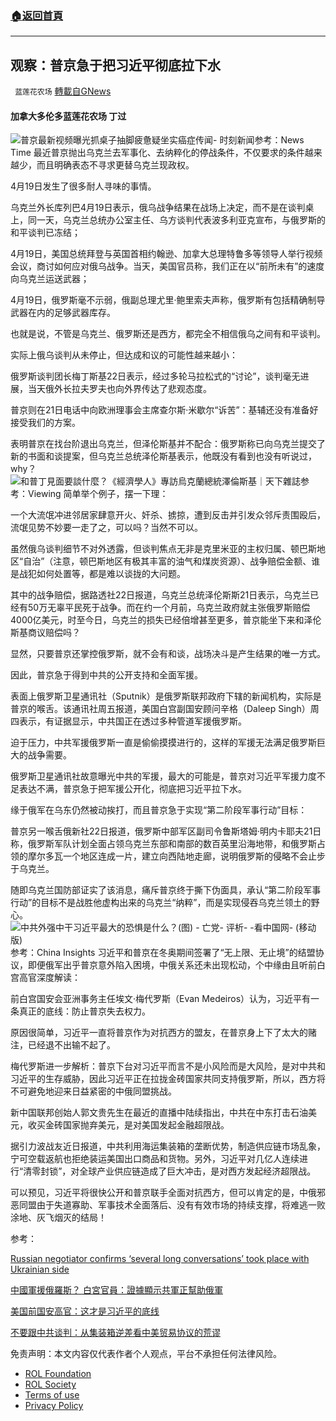 ###  [:house:返回首頁](https://github.com/ourhimalayas/txt)
---


## 观察：普京急于把习近平彻底拉下水
` 蓝莲花农场` [轉載自GNews](https://gnews.org/zh-hans/2396561/)

#### 加拿大多伦多蓝莲花农场 丁过
![普京最新视频曝光抓桌子抽脚疲惫疑坐实癌症传闻- 时刻新闻](https://pbs.twimg.com/ext_tw_video_thumb/1517046401141719040/pu/img/YZHWK7kdOLQ2_iam.jpg)参考：News Time
最近普京抛出乌克兰去军事化、去纳粹化的停战条件，不仅要求的条件越来越少，而且明确表态不寻求更替乌克兰现政权。

4月19日发生了很多耐人寻味的事情。

乌克兰外长库列巴4月19日表示，俄乌战争结果在战场上决定，而不是在谈判桌上，同一天，乌克兰总统办公室主任、乌方谈判代表波多利亚克宣布，与俄罗斯的和平谈判已冻结；

4月19日，美国总统拜登与英国首相约翰逊、加拿大总理特鲁多等领导人举行视频会议，商讨如何应对俄乌战争。当天，美国官员称，我们正在以“前所未有”的速度向乌克兰运送武器；

4月19日，俄罗斯毫不示弱，俄副总理尤里·鲍里索夫声称，俄罗斯有包括精确制导武器在内的足够武器库存。

也就是说，不管是乌克兰、俄罗斯还是西方，都完全不相信俄乌之间有和平谈判。

实际上俄乌谈判从未停止，但达成和议的可能性越来越小：

俄罗斯谈判团长梅丁斯基22日表示，经过多轮马拉松式的“讨论”，谈判毫无进展，当天俄外长拉夫罗夫也向外界传达了悲观态度。

普京则在21日电话中向欧洲理事会主席查尔斯·米歇尔“诉苦”：基辅还没有准备好接受我们的方案。

表明普京在找台阶退出乌克兰，但泽伦斯基并不配合：俄罗斯称已向乌克兰提交了新的书面和谈提案，但乌克兰总统泽伦斯基表示，他既没有看到也没有听说过，why？
![和普丁見面要談什麼？《經濟學人》專訪烏克蘭總統澤倫斯基｜天下雜誌](https://storage.googleapis.com/www-cw-com-tw/article/202203/article-6242b77c6228d.jpg)参考：Viewing
简单举个例子，摆一下理：

一个大流氓冲进邻居家肆意开火、奸杀、掳掠，遭到反击并引发众邻斥责围殴后，流氓见势不妙要一走了之，可以吗？当然不可以。

虽然俄乌谈判细节不对外透露，但谈判焦点无非是克里米亚的主权归属、顿巴斯地区“自治”（注意，顿巴斯地区有极其丰富的油气和煤炭资源）、战争赔偿金额、谁是战犯如何处置等，都是难以谈拢的大问题。

其中的战争赔偿，据路透社22日报道，乌克兰总统泽伦斯斯21日表示，乌克兰已经有50万无辜平民死于战争。而在约一个月前，乌克兰政府就主张俄罗斯赔偿4000亿美元，时至今日，乌克兰的损失已经倍增甚至更多，普京能坐下来和泽伦斯基商议赔偿吗？

显然，只要普京还掌控俄罗斯，就不会有和谈，战场决斗是产生结果的唯一方式。

因此，普京急于得到中共的公开支持和全面军援。

表面上俄罗斯卫星通讯社（Sputnik）是俄罗斯联邦政府下辖的新闻机构，实际是普京的喉舌。该通讯社周五报道，美国白宫副国安顾问辛格（Daleep Singh）周四表示，有证据显示，中共国正在透过多种管道军援俄罗斯。

迫于压力，中共军援俄罗斯一直是偷偷摸摸进行的，这样的军援无法满足俄罗斯巨大的战争需要。

俄罗斯卫星通讯社故意曝光中共的军援，最大的可能是，普京对习近平军援力度不足表达不满，普京急于把军援公开化，彻底把习近平拉下水。

缘于俄军在乌东仍然被动挨打，而且普京急于实现“第二阶段军事行动”目标：

普京另一喉舌俄新社22日报道，俄罗斯中部军区副司令鲁斯塔姆·明内卡耶夫21日称，俄罗斯军队计划全面占领乌克兰东部和南部的数百英里沿海地带，和俄罗斯占领的摩尔多瓦一个地区连成一片，建立向西陆地走廊，说明俄罗斯的侵略不会止步于乌克兰。

随即乌克兰国防部证实了该消息，痛斥普京终于撕下伪面具，承认“第二阶段军事行动”的目标不是战胜他虚构出来的乌克兰“纳粹”，而是实现侵吞乌克兰领土的野心。
![中共外强中干习近平最大的恐惧是什么？(图) - 亡党- 评析- -看中国网- (移动版)](https://img3.secretchina.com/pic/2021/7-3/p2964831a55673568-ss.jpg)参考：China Insights
习近平和普京在冬奥期间签署了“无上限、无止境”的结盟协议，即便俄军出乎普京意外陷入困境，中俄关系还未出现松动，个中缘由且听前白宫高官深度解读：

前白宫国安会亚洲事务主任埃文·梅代罗斯（Evan Medeiros）认为，习近平有一条真正的底线：防止普京失去权力。

原因很简单，习近平一直将普京作为对抗西方的盟友，在普京身上下了太大的赌注，已经退不出输不起了。

梅代罗斯进一步解析：普京下台对习近平而言不是小风险而是大风险，是对中共和习近平的生存威胁，因此习近平正在拉拢金砖国家共同支持俄罗斯，所以，西方将不可避免地迎来日益紧密的中俄同盟挑战。

新中国联邦创始人郭文贵先生在最近的直播中陆续指出，中共在中东打击石油美元，收买金砖国家抛弃美元，是对美国发起金融超限战。

据引力波战友近日报道，中共利用海运集装箱的垄断优势，制造供应链市场乱象，宁可空载返航也拒绝装运美国出口商品和货物。另外，习近平对几亿人连续进行“清零封锁”，对全球产业供应链造成了巨大冲击，是对西方发起经济超限战。

可以预见，习近平将很快公开和普京联手全面对抗西方，但可以肯定的是，中俄邪恶同盟由于失道寡助、军事技术全面落后、没有有效市场的持续支撑，将难逃一败涂地、灰飞烟灭的结局！

参考：

[Russian negotiator confirms ‘several long conversations’ took place with Ukrainian side](https://www.reuters.com/world/europe/russian-negotiator-confirms-several-long-conversations-took-place-with-ukrainian-2022-04-22/)

[中國軍援俄羅斯？ 白宮官員：證據顯示共軍正幫助俄軍](https://news.ltn.com.tw/news/world/breakingnews/3901973)

[美国前国安高官：这才是习近平的底线](https://www.iask.ca/news/170993)

[不要跟中共谈判：从集装箱逆差看中美贸易协议的荒谬](https://himoney.press/the-absurdity-of-the-u-s-china-trade-deal-in-terms-of-the-container-deficit/)

 

免责声明：本文内容仅代表作者个人观点，平台不承担任何法律风险。

- [ROL Foundation](https://rolfoundation.org/)
- [ROL Society](https://rolsociety.org/)
- [Terms of use](https://gnews.org/terms-of-use-3/)
- [Privacy Policy](https://gnews.org/privacy-policy/)
